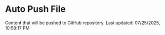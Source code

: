 # Auto Push File

Content that will be pushed to GitHub repository.
Last updated: 07/25/2025, 10:58:17 PM